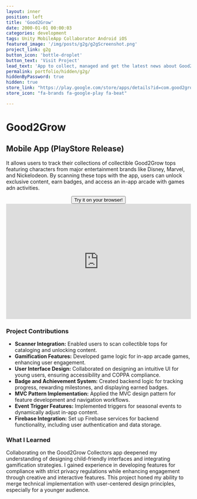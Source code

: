 ```yaml
---
layout: inner
position: left
title: 'Good2Grow'
date: 2000-01-01 00:00:03
categories: development
tags: Unity MobileApp Collaborator Android iOS 
featured_image: '/img/posts/g2g/g2gScreenshot.png'
project_link: g2g
button_icon: 'bottle-droplet'
button_text: 'Visit Project'
lead_text: 'App to collect, managed and get the latest news about Good2Grow beverage line.'
permalink: portfolio/hidden/g2g/
hiddenByPassword: true
hidden: true
store_link: "https://play.google.com/store/apps/details?id=com.good2grow.collectors&hl=en"
store_icon: "fa-brands fa-google-play fa-beat"

---
```

# **Good2Grow**
## Mobile App (PlayStore Release) 

It allows users to track their collections of collectible Good2Grow tops featuring characters from major entertainment brands like Disney, Marvel, and Nickelodeon. By scanning these tops with the app, users can unlock exclusive content, earn badges, and access an in-app arcade with games adn activities.

<div style="text-align: center;">
  <a href="https://play.google.com/store/apps/details?id=com.good2grow.collectors&hl=en" class="project-link">
    <button class="btn btn-default btn-lg">
      <i class="fa-brands fa-google-play fa-beat"></i> Try it on your browser!
    </button>
  </a>
</div>

<iframe width="100%" height="315" src="https://www.youtube.com/embed/voj927PWU0o" 
title="YouTube video player" frameborder="0" allow="accelerometer; autoplay; clipboard-write; encrypted-media; gyroscope; picture-in-picture; web-share" 
referrerpolicy="strict-origin-when-cross-origin" allowfullscreen></iframe>

### **Project Contributions**

- **Scanner Integration:** Enabled users to scan collectible tops for cataloging and unlocking content.
- **Gamification Features:** Developed game logic for in-app arcade games, enhancing user engagement.
- **User Interface Design:** Collaborated on designing an intuitive UI for young users, ensuring accessibility and COPPA compliance.
- **Badge and Achievement System:** Created backend logic for tracking progress, rewarding milestones, and displaying earned badges.
- **MVC Pattern Implementation:** Applied the MVC design pattern for feature development and navigation workflows.
- **Event Trigger Features:** Implemented triggers for seasonal events to dynamically adjust in-app content.
- **Firebase Integration:** Set up Firebase services for backend functionality, including user authentication and data storage.

### **What I Learned**

Collaborating on the Good2Grow Collectors app deepened my understanding of designing child-friendly interfaces and integrating gamification strategies. I gained experience in developing features for compliance with strict privacy regulations while enhancing engagement through creative and interactive features. This project honed my ability to merge technical implementation with user-centered design principles, especially for a younger audience.